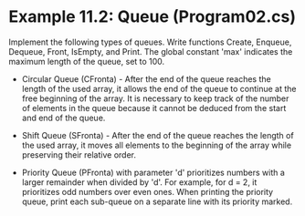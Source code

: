 # Example 11.2: Queue (Program02.cs)

Implement the following types of queues. Write functions Create, Enqueue, Dequeue, Front, IsEmpty, and Print. The global constant 'max' indicates the maximum length of the queue, set to 100.

* Circular Queue (CFronta) - After the end of the queue reaches the length of the used array, it allows the end of the queue to continue at the free beginning of the array. It is necessary to keep track of the number of elements in the queue because it cannot be deduced from the start and end of the queue.

* Shift Queue (SFronta) - After the end of the queue reaches the length of the used array, it moves all elements to the beginning of the array while preserving their relative order.

* Priority Queue (PFronta) with parameter 'd' prioritizes numbers with a larger remainder when divided by 'd'. For example, for d = 2, it prioritizes odd numbers over even ones. When printing the priority queue, print each sub-queue on a separate line with its priority marked.
